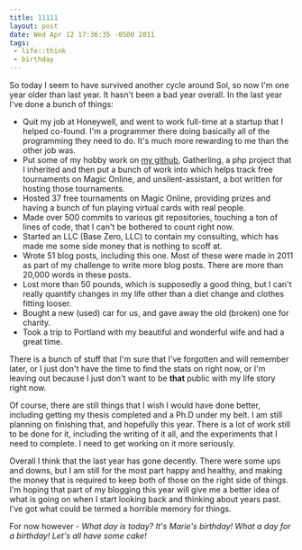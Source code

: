 ```yaml
--- 
title: 11111
layout: post
date: Wed Apr 12 17:36:35 -0500 2011
tags:
 - life::think
 - birthday
---
```

So today I seem to have survived another cycle around Sol, so now I'm
one year older than last year.  It hasn't been a bad year overall.
In the last year I've done a bunch of things:

  * Quit my job at Honeywell, and went to work full-time at a startup that I helped co-found.  I'm a programmer there doing basically all of the programming they need to do.   It's much more rewarding to me than the other job was.
  * Put some of my hobby work on [my github](http://www.github.com/jamuraa), Gatherling, a php project that I inherited and then put a bunch of work into which helps track free tournaments on Magic Online, and unsilent-assistant, a bot written for hosting those tournaments.
  * Hosted 37 free tournaments on Magic Online, providing prizes and having a bunch of fun playing virtual cards with real people.
  * Made over 500 commits to various git repositories, touching a ton of lines of code, that I can't be bothered to count right now.
  * Started an LLC (Base Zero, LLC) to contain my consulting, which has made me some side money that is nothing to scoff at.
  * Wrote 51 blog posts, including this one.  Most of these were made in 2011 as part of my challenge to write more blog posts.  There are more than 20,000 words in these posts.
  * Lost more than 50 pounds, which is supposedly a good thing, but I can't really quantify changes in my life other than a diet change and clothes fitting looser.
  * Bought a new (used) car for us, and gave away the old (broken) one for charity.
  * Took a trip to Portland with my beautiful and wonderful wife and had a great time.

There is a bunch of stuff that I'm sure that I've forgotten and will remember later, or I just don't have the time to find the stats on right now, or I'm leaving out because I just don't want to be **that** public with my life story right now.

Of course, there are still things that I wish I would have done better, including getting my thesis completed and a Ph.D under my belt.  I am still planning on finishing that, and hopefully this year.  There is a lot of work still to be done for it, including the writing of it all, and the experiments that I need to complete.  I need to get working on it more seriously.

Overall I think that the last year has gone decently.  There were some ups and downs, but I am still for the most part happy and healthy, and making the money that is required to keep both of those on the right side of things. I'm hoping that part of my blogging this year will give me a better idea of what is going on when I start looking back and thinking about years past.  I've got what could be termed a horrible memory for things.

For now however - _What day is today?  It's Marie's birthday!  What a day for a birthday!  Let's all have some cake!_
